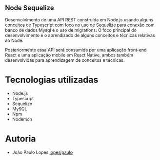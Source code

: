 ## Node Sequelize

Desenvolvimento de uma API REST construída em Node.js usando alguns conceitos de Typescript com foco no uso de Sequelize para conexão com banco de dados Mysql e o uso de migrations. O foco principal do desenvolvimento é o aprendizado de alguns conceitos e técnicas relativas ao Node.

Posteriormente essa API será consumida por uma aplicação front-end React e uma aplicação mobile em React Native, ambos também desenvolvidas para aprendizagem de conceitos e técnicas. 

# Tecnologias utilizadas

- Node.js
- Typescript
- Sequelize
- MySQL
- Npm
- Nodemon

# Autoria

- João Paulo Lopes [lopesjpaulo](https://github.com/lopesjpaulo)